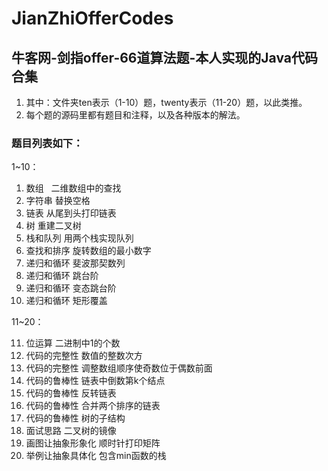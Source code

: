 # JianZhiOfferCodes
## 牛客网-剑指offer-66道算法题-本人实现的Java代码合集
1. 其中：文件夹ten表示（1-10）题，twenty表示（11-20）题，以此类推。
2. 每个题的源码里都有题目和注释，以及各种版本的解法。
### 题目列表如下：
 1~10：
 1. 数组   二维数组中的查找
 2. 字符串	替换空格
 3. 链表	从尾到头打印链表
 4. 树	重建二叉树
 5. 栈和队列	用两个栈实现队列
 6. 查找和排序	旋转数组的最小数字
 7. 递归和循环	斐波那契数列
 8. 递归和循环	跳台阶
 9. 递归和循环	变态跳台阶
 10. 递归和循环	矩形覆盖
 
11~20：

 11. 位运算	二进制中1的个数 
 12. 代码的完整性	数值的整数次方
 13. 代码的完整性	调整数组顺序使奇数位于偶数前面
 14. 代码的鲁棒性	链表中倒数第k个结点	
 15. 代码的鲁棒性	反转链表
 16. 代码的鲁棒性	合并两个排序的链表	
 17. 代码的鲁棒性	树的子结构
 18. 面试思路	二叉树的镜像
 19. 画图让抽象形象化	顺时针打印矩阵
 20. 举例让抽象具体化	包含min函数的栈
